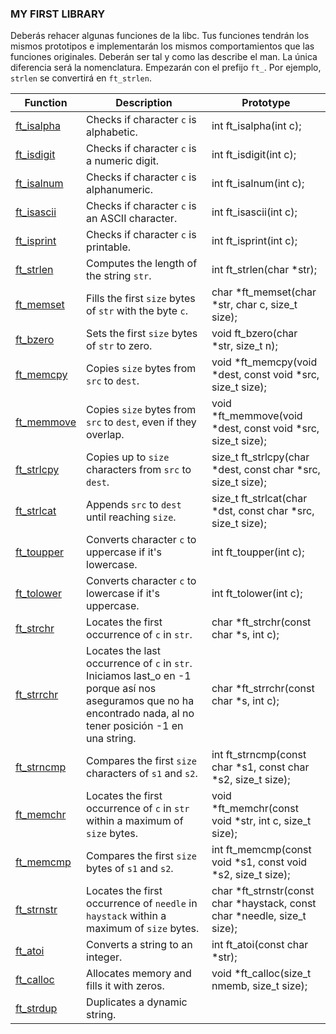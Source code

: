 ### MY FIRST LIBRARY 

Deberás rehacer algunas funciones de la libc. Tus funciones tendrán los mismos prototipos e implementarán los mismos comportamientos que las funciones originales. Deberán ser tal y como las describe el man. La única diferencia será la nomenclatura. Empezarán con el prefijo `ft_`. Por ejemplo, `strlen` se convertirá en 
 `ft_strlen`.



| Function                         | Description                                                                     | Prototype
| -------------------------------- | ----------------------------------------------------------- |-------------------------------------------------------------|                                               
| [ft_isalpha](./ft_isalpha.c) | Checks if character `c` is alphabetic.                                          | int ft_isalpha(int c);                                                           |
| [ft_isdigit](./ft_isdigit.c) | Checks if character `c` is a numeric digit.                                     | int ft_isdigit(int c);                                                           |
| [ft_isalnum](./ft_isalnum.c) | Checks if character `c` is alphanumeric.                                        | int ft_isalnum(int c);                                                           |
| [ft_isascii](./ft_isascii.c) | Checks if character `c` is an ASCII character.                                  | int ft_isascii(int c);                                                           |
| [ft_isprint](./ft_isprint.c) | Checks if character `c` is printable.                                           | int ft_isprint(int c);                                                           |
| [ft_strlen](./ft_strlen.c)   | Computes the length of the string `str`.                                        | int ft_strlen(char *str);                                                        |
| [ft_memset](./ft_memset.c)   | Fills the first `size` bytes of `str` with the byte `c`.                        | char *ft_memset(char *str, char c, size_t size);                                 |
| [ft_bzero](./ft_bzero.c)     | Sets the first `size` bytes of `str` to zero.                                   | void ft_bzero(char *str, size_t n);                                              |
| [ft_memcpy](./ft_memcpy.c)   | Copies `size` bytes from `src` to `dest`.                                       | void *ft_memcpy(void *dest, const void *src, size_t size);                       |
| [ft_memmove](./ft_memmove.c) | Copies `size` bytes from `src` to `dest`, even if they overlap.                 | void *ft_memmove(void *dest, const void *src, size_t size);                      |
| [ft_strlcpy](./ft_strlcpy.c) | Copies up to `size` characters from `src` to `dest`.                            | size_t ft_strlcpy(char *dest, const char *src, size_t size);                     |
| [ft_strlcat](./ft_strlcat.c) | Appends `src` to `dest` until reaching `size`.                                  | size_t ft_strlcat(char *dst, const char *src, size_t size);                      |
| [ft_toupper](./ft_toupper.c) | Converts character `c` to uppercase if it's lowercase.                          | int ft_toupper(int c);                                                           | 
| [ft_tolower](./ft_tolower.c) | Converts character `c` to lowercase if it's uppercase.                          | int ft_tolower(int c);                                                           |
| [ft_strchr](./ft_strchr.c)   | Locates the first occurrence of `c` in `str`.                                   | char *ft_strchr(const char *s, int c);                                           |
| [ft_strrchr](./ft_strrchr.c) | Locates the last occurrence of `c` in `str`. Iniciamos last_o en -1 porque así nos aseguramos que no ha encontrado nada, al no tener posición -1 en una string.                                   | char *ft_strrchr(const char *s, int c);                                           |
| [ft_strncmp](./ft_strncmp.c) | Compares the first `size` characters of `s1` and `s2`.                          | int ft_strncmp(const char *s1, const char *s2, size_t size);                     |
| [ft_memchr](./ft_memchr.c)   | Locates the first occurrence of `c` in `str` within a maximum of `size` bytes.  | void *ft_memchr(const void *str, int c, size_t size);                            |
| [ft_memcmp](./ft_memcmp.c)   | Compares the first `size` bytes of `s1` and `s2`.                               | int ft_memcmp(const void *s1, const void *s2, size_t size);                      |
| [ft_strnstr](./ft_strnstr.c) | Locates the first occurrence of `needle` in `haystack` within a maximum of `size` bytes. | char *ft_strnstr(const char *haystack, const char *needle, size_t size);|
| [ft_atoi](./ft_atoi.c)       | Converts a string to an integer.                                                | int ft_atoi(const char *str);                                                    |
| [ft_calloc](./ft_calloc.c)   | Allocates memory and fills it with zeros.                                       | void *ft_calloc(size_t nmemb, size_t size);                                      |
| [ft_strdup](./ft_strdup.c)   | Duplicates a dynamic string.
